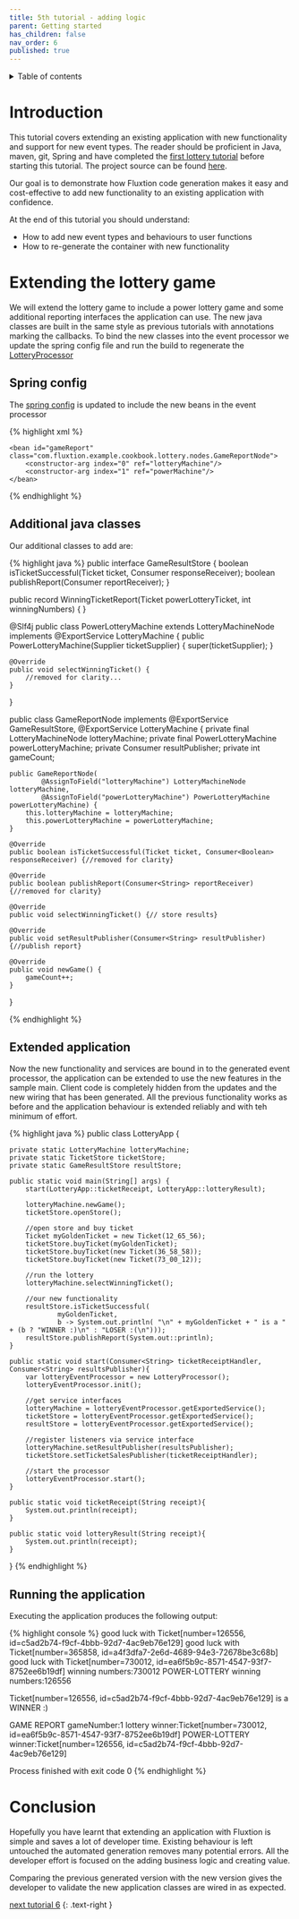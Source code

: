 ```yaml
---
title: 5th tutorial - adding logic
parent: Getting started
has_children: false
nav_order: 6
published: true
---
```


<details markdown="block">
  <summary>
    Table of contents
  </summary>
  {: .text-delta }
1. TOC
{:toc}
</details>

# Introduction

This tutorial covers extending an existing application with new functionality and support for new event types. The reader 
should be proficient in Java, maven, git, Spring and have completed the [first lottery tutorial](tutorial-1.md) before starting
this tutorial. The project source can be found [here]({{site.getting_started}}/tutorial5-lottery-extended).

Our goal is to demonstrate how Fluxtion code generation makes it easy and cost-effective to add new functionality to 
an existing application with confidence.

At the end of this tutorial you should understand:

- How to add new event types and behaviours to user functions
- How to re-generate the container with new functionality

# Extending the lottery game
We will extend the lottery game to include a power lottery game and some additional reporting interfaces the application
can use. The new java classes are built in the same style as previous tutorials with annotations marking the 
callbacks. To bind the new classes into the event processor we update the spring config file and run the build 
to regenerate the [LotteryProcessor]({{site.getting_started}}/tutorial5-lottery-extended/src/main/java/com/fluxtion/example/cookbook/lottery/aot/LotteryProcessor.java)

## Spring config
The [spring config]({{site.getting_started}}/tutorial5-lottery-extended/src/main/resources/spring-lottery.xml) is 
updated to include the new beans in the event processor

{% highlight xml %}
<?xml version="1.0" encoding="UTF-8"?>
<beans>
    <bean id="ticketStore" class="com.fluxtion.example.cookbook.lottery.nodes.TicketStoreNode">
    </bean>
    <bean id="lotteryMachine" class="com.fluxtion.example.cookbook.lottery.nodes.LotteryMachineNode">
        <constructor-arg ref="ticketStore"/>
    </bean>
    <bean id="powerMachine" class="com.fluxtion.example.cookbook.lottery.nodes.PowerLotteryMachine">
        <constructor-arg ref="ticketStore"/>
    </bean>

    <bean id="gameReport" class="com.fluxtion.example.cookbook.lottery.nodes.GameReportNode">
        <constructor-arg index="0" ref="lotteryMachine"/>
        <constructor-arg index="1" ref="powerMachine"/>
    </bean>
</beans>
{% endhighlight %}


## Additional java classes
Our additional classes to add are:

{% highlight java %}
public interface GameResultStore {
    boolean isTicketSuccessful(Ticket ticket, Consumer<Boolean> responseReceiver);
    boolean publishReport(Consumer<String> reportReceiver);
}

public record WinningTicketReport(Ticket powerLotteryTicket, int winningNumbers) { }

@Slf4j
public class PowerLotteryMachine extends LotteryMachineNode implements @ExportService LotteryMachine {
    public PowerLotteryMachine(Supplier<Ticket> ticketSupplier) {
        super(ticketSupplier);
    }

    @Override
    public void selectWinningTicket() {
        //removed for clarity...
    }
}


public class GameReportNode implements @ExportService GameResultStore, @ExportService LotteryMachine {
    private final LotteryMachineNode lotteryMachine;
    private final PowerLotteryMachine powerLotteryMachine;
    private Consumer<String> resultPublisher;
    private int gameCount;

    public GameReportNode(
            @AssignToField("lotteryMachine") LotteryMachineNode lotteryMachine,
            @AssignToField("powerLotteryMachine") PowerLotteryMachine powerLotteryMachine) {
        this.lotteryMachine = lotteryMachine;
        this.powerLotteryMachine = powerLotteryMachine;
    }

    @Override
    public boolean isTicketSuccessful(Ticket ticket, Consumer<Boolean> responseReceiver) {//removed for clarity}

    @Override
    public boolean publishReport(Consumer<String> reportReceiver) {//removed for clarity}

    @Override
    public void selectWinningTicket() {// store results}

    @Override
    public void setResultPublisher(Consumer<String> resultPublisher) {//publish report}

    @Override
    public void newGame() {
        gameCount++;
    }
}

{% endhighlight %}

## Extended application
Now the new functionality and services are bound in to the generated event processor, the application can be extended
to use the new features in the sample main. Client code is completely hidden from the updates and the new wiring
that has been generated. All the previous functionality works as before and the application behaviour is extended reliably
and with teh minimum of effort. 

{% highlight java %}
public class LotteryApp {

    private static LotteryMachine lotteryMachine;
    private static TicketStore ticketStore;
    private static GameResultStore resultStore;

    public static void main(String[] args) {
        start(LotteryApp::ticketReceipt, LotteryApp::lotteryResult);

        lotteryMachine.newGame();
        ticketStore.openStore();

        //open store and buy ticket
        Ticket myGoldenTicket = new Ticket(12_65_56);
        ticketStore.buyTicket(myGoldenTicket);
        ticketStore.buyTicket(new Ticket(36_58_58));
        ticketStore.buyTicket(new Ticket(73_00_12));

        //run the lottery
        lotteryMachine.selectWinningTicket();

        //our new functionality
        resultStore.isTicketSuccessful(
                myGoldenTicket,
                b -> System.out.println( "\n" + myGoldenTicket + " is a " + (b ? "WINNER :)\n" : "LOSER :(\n")));
        resultStore.publishReport(System.out::println);
    }

    public static void start(Consumer<String> ticketReceiptHandler, Consumer<String> resultsPublisher){
        var lotteryEventProcessor = new LotteryProcessor();
        lotteryEventProcessor.init();

        //get service interfaces
        lotteryMachine = lotteryEventProcessor.getExportedService();
        ticketStore = lotteryEventProcessor.getExportedService();
        resultStore = lotteryEventProcessor.getExportedService();

        //register listeners via service interface
        lotteryMachine.setResultPublisher(resultsPublisher);
        ticketStore.setTicketSalesPublisher(ticketReceiptHandler);

        //start the processor
        lotteryEventProcessor.start();
    }

    public static void ticketReceipt(String receipt){
        System.out.println(receipt);
    }

    public static void lotteryResult(String receipt){
        System.out.println(receipt);
    }
}
{% endhighlight %}

## Running the application
Executing the application produces the following output:

{% highlight console %}
good luck with Ticket[number=126556, id=c5ad2b74-f9cf-4bbb-92d7-4ac9eb76e129]
good luck with Ticket[number=365858, id=a4f3dfa7-2e6d-4689-94e3-72678be3c68b]
good luck with Ticket[number=730012, id=ea6f5b9c-8571-4547-93f7-8752ee6b19df]
winning numbers:730012
POWER-LOTTERY winning numbers:126556

Ticket[number=126556, id=c5ad2b74-f9cf-4bbb-92d7-4ac9eb76e129] is a WINNER :)

GAME REPORT gameNumber:1
lottery winner:Ticket[number=730012, id=ea6f5b9c-8571-4547-93f7-8752ee6b19df]
POWER-LOTTERY  winner:Ticket[number=126556, id=c5ad2b74-f9cf-4bbb-92d7-4ac9eb76e129]

Process finished with exit code 0
{% endhighlight %}

# Conclusion
Hopefully you have learnt that extending an application with Fluxtion is simple and saves a lot of developer time.
Existing behaviour is left untouched the automated generation removes many potential errors. All the developer effort 
is focused on the adding business logic and creating value.

Comparing the previous generated version with the new version gives the developer to validate the new application 
classes are wired in as expected. 

[next tutorial 6](tutorial-6.md)
{: .text-right }